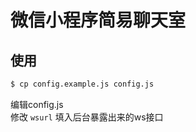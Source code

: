 # 微信小程序简易聊天室

## 使用

```bash
$ cp config.example.js config.js
```

编辑config.js  
修改 `wsurl` 填入后台暴露出来的ws接口